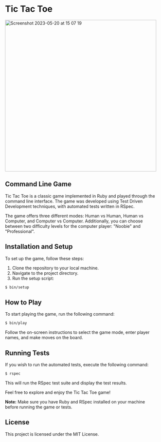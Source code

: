 # Tic Tac Toe

<img width="497" alt="Screenshot 2023-05-20 at 15 07 19" src="https://github.com/nullbr/tic-tac-toe/assets/94543524/1d6c125f-36f4-4205-9f2a-757d364a0510">


## Command Line Game

Tic Tac Toe is a classic game implemented in Ruby and played through the command line interface. The game was developed using Test Driven Development techniques, with automated tests written in RSpec.

The game offers three different modes: Human vs Human, Human vs Computer, and Computer vs Computer. Additionally, you can choose between two difficulty levels for the computer player: "Noobie" and "Professional".

## Installation and Setup

To set up the game, follow these steps:

1. Clone the repository to your local machine.
2. Navigate to the project directory.
3. Run the setup script:

```bash
$ bin/setup
```

## How to Play

To start playing the game, run the following command:

```bash
$ bin/play
```

Follow the on-screen instructions to select the game mode, enter player names, and make moves on the board.

## Running Tests

If you wish to run the automated tests, execute the following command:

```bash
$ rspec
```

This will run the RSpec test suite and display the test results.

Feel free to explore and enjoy the Tic Tac Toe game!

**Note:** Make sure you have Ruby and RSpec installed on your machine before running the game or tests.

## License

This project is licensed under the MIT License.
